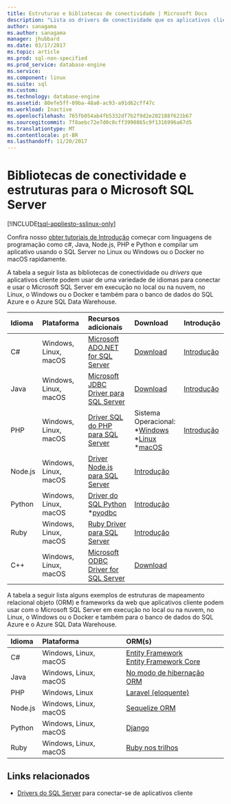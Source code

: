 ```yaml
---
title: Estruturas e bibliotecas de conectividade | Microsoft Docs
description: "Lista os drivers de conectividade que os aplicativos cliente podem usar de vários idiomas para se conectar ao Microsoft SQL Server em execução no local ou na nuvem, no Linux, o Windows ou o Docker e também para o banco de dados do SQL Azure e o Azure SQL Data Warehouse."
author: sanagama
ms.author: sanagama
manager: jhubbard
ms.date: 03/17/2017
ms.topic: article
ms.prod: sql-non-specified
ms.prod_service: database-engine
ms.service: 
ms.component: linux
ms.suite: sql
ms.custom: 
ms.technology: database-engine
ms.assetid: 80efe5ff-09ba-48a0-ac93-a91d62cff47c
ms.workload: Inactive
ms.openlocfilehash: 765fb054ab4fb5332df7b2f9d2e202188f621b67
ms.sourcegitcommit: 7f8aebc72e7d0c8cff3990865c9f1316996a67d5
ms.translationtype: MT
ms.contentlocale: pt-BR
ms.lasthandoff: 11/20/2017
---
```

# <a name="connectivity-libraries-and-frameworks-for-microsoft-sql-server"></a>Bibliotecas de conectividade e estruturas para o Microsoft SQL Server

[!INCLUDE[tsql-appliesto-sslinux-only](../includes/tsql-appliesto-sslinux-only.md)]

Confira nosso [obter tutoriais de Introdução](http://aka.ms/sqldev) começar com linguagens de programação como c#, Java, Node.js, PHP e Python e compilar um aplicativo usando o SQL Server no Linux ou Windows ou o Docker no macOS rapidamente.

A tabela a seguir lista as bibliotecas de conectividade ou *drivers* que aplicativos cliente podem usar de uma variedade de idiomas para conectar e usar o Microsoft SQL Server em execução no local ou na nuvem, no Linux, o Windows ou o Docker e também para o banco de dados do SQL Azure e o Azure SQL Data Warehouse. 

| Idioma | Plataforma | Recursos adicionais | Download | Introdução |
| :-- | :-- | :-- | :-- | :-- |
| C# | Windows, Linux, macOS | [Microsoft ADO.NET for SQL Server](http://msdn.microsoft.com/library/mt657768.aspx) | [Download](https://msdn.microsoft.com/vstudio/aa496123.aspx) | [Introdução](https://www.microsoft.com/en-us/sql-server/developer-get-started/csharp/ubuntu)
| Java | Windows, Linux, macOS | [Microsoft JDBC Driver para SQL Server](http://msdn.microsoft.com/library/mt484311.aspx) | [Download](http://go.microsoft.com/fwlink/?LinkId=245496) |  [Introdução](https://www.microsoft.com/en-us/sql-server/developer-get-started/java/ubuntu)
| PHP | Windows, Linux, macOS| [Driver SQL do PHP para SQL Server](http://msdn.microsoft.com/library/dn865013.aspx) | Sistema Operacional: <br/> \*[Windows](https://www.microsoft.com/download/details.aspx?id=20098) <br/> \*[Linux](https://github.com/Microsoft/msphpsql/tree/dev#install-unix) <br/> \*[macOS](https://github.com/Microsoft/msphpsql/tree/dev#install-unix) |  [Introdução](https://www.microsoft.com/en-us/sql-server/developer-get-started/php/ubuntu)
| Node.js | Windows, Linux, macOS | [Driver Node.js para SQL Server](../connect/node-js/node-js-driver-for-sql-server.md) |  [Introdução](https://www.microsoft.com/en-us/sql-server/developer-get-started/node/ubuntu)
| Python | Windows, Linux, macOS | [Driver do SQL Python](../connect/python/python-driver-for-sql-server.md) <br/> \*[pyodbc](http://msdn.microsoft.com/library/mt763257.aspx) |  [Introdução](https://www.microsoft.com/en-us/sql-server/developer-get-started/python/ubuntu)
| Ruby | Windows, Linux, macOS | [Ruby Driver para SQL Server](../connect/ruby/ruby-driver-for-sql-server.md) | [Introdução](https://www.microsoft.com/en-us/sql-server/developer-get-started/ruby/ubuntu)
| C++ | Windows, Linux, macOS | [Microsoft ODBC Driver for SQL Server](https://msdn.microsoft.com/en-us/library/mt654048(v=sql.1).aspx) | [Download](https://msdn.microsoft.com/en-us/library/mt654048(v=sql.1).aspx) |  

A tabela a seguir lista alguns exemplos de estruturas de mapeamento relacional objeto (ORM) e frameworks da web que aplicativos cliente podem usar com o Microsoft SQL Server em execução no local ou na nuvem, no Linux, o Windows ou o Docker e também para o banco de dados do SQL Azure e o Azure SQL Data Warehouse. 

| Idioma | Plataforma | ORM(s) |
| :-- | :-- | :-- |
| C# | Windows, Linux, macOS | [Entity Framework](https://docs.microsoft.com/en-us/ef)<br>[Entity Framework Core](https://docs.microsoft.com/en-us/ef/core/index) |
| Java | Windows, Linux, macOS |[No modo de hibernação ORM](http://hibernate.org/orm)|
| PHP | Windows, Linux | [Laravel (eloquente)](https://laravel.com/docs/5.0/eloquent) |
| Node.js | Windows, Linux, macOS | [Sequelize ORM](http://docs.sequelizejs.com) |
| Python | Windows, Linux, macOS |[Django](https://www.djangoproject.com/) |
| Ruby | Windows, Linux, macOS | [Ruby nos trilhos](http://rubyonrails.org/) |

## <a name="related-links"></a>Links relacionados
- [Drivers do SQL Server](http://msdn.microsoft.com/library/mt654049.aspx) para conectar-se de aplicativos cliente
